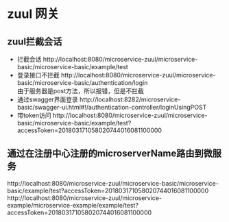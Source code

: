 # zuul 网关

## zuul拦截会话
- 拦截会话
http://localhost:8080/microservice-zuul/microservice-basic/microservice-basic/example/test
- 登录接口不拦截
http://localhost:8080/microservice-zuul/microservice-basic/microservice-basic/authentication/login  
由于服务器是post方法，所以报错，但是不拦截
- 通过swagger界面登录
http://localhost:8282/microservice-basic/swagger-ui.html#!/authentication-controller/loginUsingPOST
- 带token访问
http://localhost:8080/microservice-zuul/microservice-basic/microservice-basic/example/test?accessToken=201803171058020744016081100000

## 通过在注册中心注册的microserverName路由到微服务
http://localhost:8080/microservice-zuul/microservice-basic/microservice-basic/example/test?accessToken=201803171058020744016081100000
http://localhost:8080/microservice-zuul/microservice-example/microservice-example/example/test?accessToken=201803171058020744016081100000


